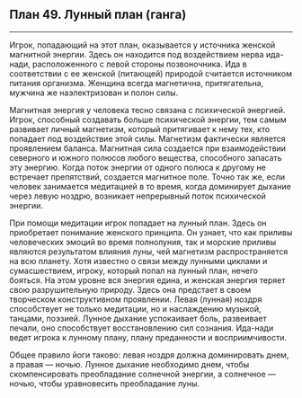 ## План 49. Лунный план (ганга)


---
Игрок, попадающий на этот план, оказывается у источника женской магнитной энергии. Здесь он находится под воздействием нерва ида-нади, расположенного с левой стороны позвоночника. Ида в соответствии с ее женской (питающей) природой считается источником питания организма. Женщина всегда магнетична, притягательна, мужчина же наэлектризован и полон силы. 

Магнитная энергия у человека тесно связана с психической энергией. Игрок, способный создавать больше психической энергии, тем самым развивает личный магнетизм, который притягивает к нему тех, кто попадает под воздействие этой силы. Магнетизм фактически является проявлением баланса. Магнитная сила создается при взаимодействии северного и южного полюсов любого вещества, способного запасать эту энергию. Когда поток энергии от одного полюса к другому не встречает препятствий, создается магнитное поле. Точно так же, если человек занимается медитацией в то время, когда доминирует дыхание через левую ноздрю, возникает непрерывный поток психической энергии. 

При помощи медитации игрок попадает на лунный план. Здесь он приобретает понимание женского принципа. Он узнает, что как приливы человеческих эмоций во время полнолуния, так и морские приливы являются результатом влияния луны, чей магнетизм распространяется на всю планету. Хотя известно о связи между лунными циклами и сумасшествием, игроку, который попал на лунный план, нечего бояться. На этом уровне вся энергия едина, и женская энергия теряет свою разрушительную природу. Здесь она предстает в своем творческом конструктивном проявлении. Левая (лунная) ноздря способствует не только медитации, но и наслаждению музыкой, танцами, поэзией. Лунное дыхание успокаивает боль, развеивает печали, оно способствует восстановлению сил сознания. Ида-нади ведет игрока к лунному плану, плану преданности и восприимчивости. 

Общее правило йоги таково: левая ноздря должна доминировать днем, а правая — ночью. Лунное дыхание необходимо днем, чтобы скомпенсировать преобладание солнечной энергии, а солнечное — ночью, чтобы уравновесить преобладание луны.
